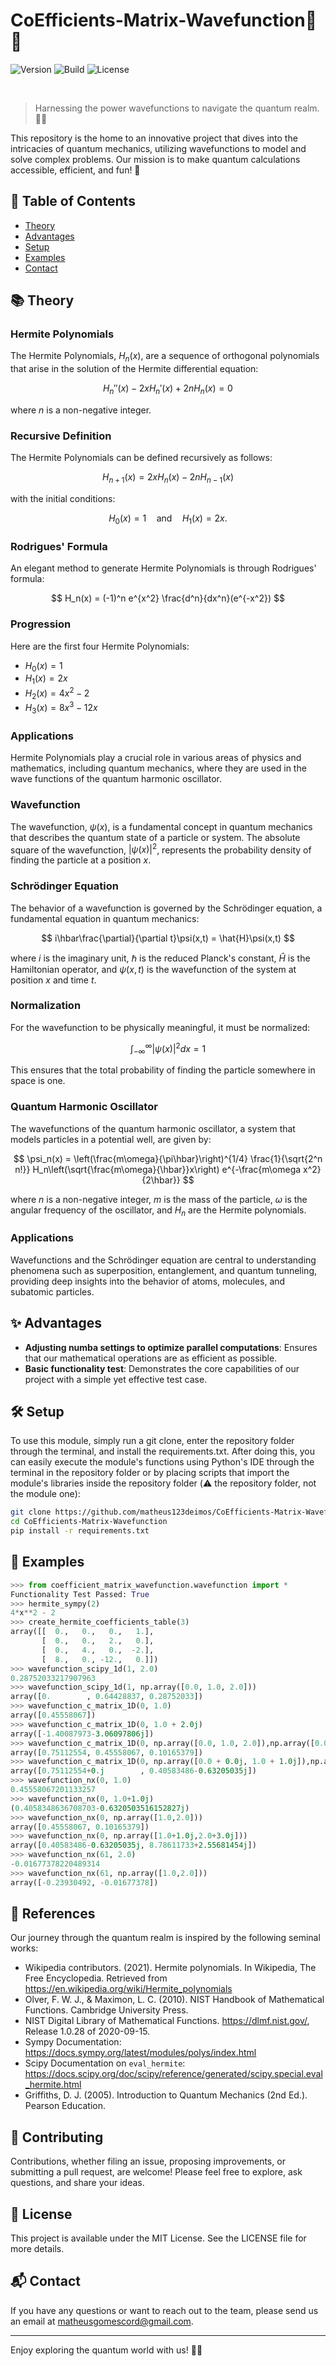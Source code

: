 
# CoEfficients-Matrix-Wavefunction🔢🌊

![Version](https://img.shields.io/badge/version-1.0.0-blue.svg?cacheSeconds=2592000) ![Build](https://img.shields.io/badge/build-passing-brightgreen.svg) ![License](https://img.shields.io/badge/License-MIT-yellow.svg)

<br>

> Harnessing the power wavefunctions to navigate the quantum realm. 🚀🌌

This repository is the home to an innovative project that dives into the intricacies of quantum mechanics, utilizing wavefunctions to model and solve complex problems. Our mission is to make quantum calculations accessible, efficient, and fun! 🎉

## 📑 Table of Contents

- [Theory](#theory)
- [Advantages](#advantages)
- [Setup](#setup)
- [Examples](#exemples)
- [Contact](#contact)

## 📚 Theory

### Hermite Polynomials

The Hermite Polynomials, $H_n(x)$, are a sequence of orthogonal polynomials that arise in the solution of the Hermite differential equation:

$$
H_n''(x) - 2xH_n'(x) + 2nH_n(x) = 0
$$

where $n$ is a non-negative integer.

### Recursive Definition

The Hermite Polynomials can be defined recursively as follows:

$$
H_{n+1}(x) = 2xH_n(x) - 2nH_{n-1}(x)
$$

with the initial conditions:

$$
H_0(x) = 1 \quad \text{and} \quad H_1(x) = 2x.
$$

### Rodrigues' Formula

An elegant method to generate Hermite Polynomials is through Rodrigues' formula:

$$
H_n(x) = (-1)^n e^{x^2} \frac{d^n}{dx^n}(e^{-x^2})
$$

### Progression

Here are the first four Hermite Polynomials:

- $H_0(x) = 1$
- $H_1(x) = 2x$
- $H_2(x) = 4x^2 - 2$
- $H_3(x) = 8x^3 - 12x$

### Applications

Hermite Polynomials play a crucial role in various areas of physics and mathematics, including quantum mechanics, where they are used in the wave functions of the quantum harmonic oscillator.

### Wavefunction

The wavefunction, $\psi(x)$, is a fundamental concept in quantum mechanics that describes the quantum state of a particle or system. The absolute square of the wavefunction, $|\psi(x)|^2$, represents the probability density of finding the particle at a position $x$.

### Schrödinger Equation

The behavior of a wavefunction is governed by the Schrödinger equation, a fundamental equation in quantum mechanics:

$$
i\hbar\frac{\partial}{\partial t}\psi(x,t) = \hat{H}\psi(x,t)
$$

where $i$ is the imaginary unit, $\hbar$ is the reduced Planck's constant, $\hat{H}$ is the Hamiltonian operator, and $\psi(x,t)$ is the wavefunction of the system at position $x$ and time $t$.

### Normalization

For the wavefunction to be physically meaningful, it must be normalized:

$$
\int_{-\infty}^{\infty} |\psi(x)|^2 dx = 1
$$

This ensures that the total probability of finding the particle somewhere in space is one.

### Quantum Harmonic Oscillator

The wavefunctions of the quantum harmonic oscillator, a system that models particles in a potential well, are given by:

$$
\psi_n(x) = \left(\frac{m\omega}{\pi\hbar}\right)^{1/4} \frac{1}{\sqrt{2^n n!}} H_n\left(\sqrt{\frac{m\omega}{\hbar}}x\right) e^{-\frac{m\omega x^2}{2\hbar}}
$$

where $n$ is a non-negative integer, $m$ is the mass of the particle, $\omega$ is the angular frequency of the oscillator, and $H_n$ are the Hermite polynomials.

### Applications

Wavefunctions and the Schrödinger equation are central to understanding phenomena such as superposition, entanglement, and quantum tunneling, providing deep insights into the behavior of atoms, molecules, and subatomic particles.

## ✨ Advantages


- **Adjusting numba settings to optimize parallel computations**: Ensures that our mathematical operations are as efficient as possible.
- **Basic functionality test**: Demonstrates the core capabilities of our project with a simple yet effective test case.

## 🛠 Setup
To use this module, simply run a git clone, enter the repository folder through the terminal, and install the requirements.txt. After doing this, you can easily execute the module's functions using Python's IDE through the terminal in the repository folder or by placing scripts that import the module's libraries inside the repository folder (⚠️ the repository folder, not the module one):
```bash
git clone https://github.com/matheus123deimos/CoEfficients-Matrix-Wavefunction.git
cd CoEfficients-Matrix-Wavefunction
pip install -r requirements.txt
``` 

## 🎨 Examples

```python
>>> from coefficient_matrix_wavefunction.wavefunction import *
Functionality Test Passed: True
>>> hermite_sympy(2)
4*x**2 - 2
>>> create_hermite_coefficients_table(3)
array([[  0.,   0.,   0.,   1.],
       [  0.,   0.,   2.,   0.],
       [  0.,   4.,   0.,  -2.],
       [  8.,   0., -12.,   0.]])
>>> wavefunction_scipy_1d(1, 2.0)
0.28752033217907963
>>> wavefunction_scipy_1d(1, np.array([0.0, 1.0, 2.0]))
array([0.        , 0.64428837, 0.28752033])
>>> wavefunction_c_matrix_1D(0, 1.0)
array([0.45558067])
>>> wavefunction_c_matrix_1D(0, 1.0 + 2.0j)
array([-1.40087973-3.06097806j])
>>> wavefunction_c_matrix_1D(0, np.array([0.0, 1.0, 2.0]),np.array([0.0,0.0,0.0]))
array([0.75112554, 0.45558067, 0.10165379])
>>> wavefunction_c_matrix_1D(0, np.array([0.0 + 0.0j, 1.0 + 1.0j]),np.array([0.0 + 0.0j,0.0 + 0.0j]))
array([0.75112554+0.j        , 0.40583486-0.63205035j])
>>> wavefunction_nx(0, 1.0)
0.45558067201133257
>>> wavefunction_nx(0, 1.0+1.0j)
(0.4058348636708703-0.6320503516152827j)
>>> wavefunction_nx(0, np.array([1.0,2.0]))
array([0.45558067, 0.10165379])
>>> wavefunction_nx(0, np.array([1.0+1.0j,2.0+3.0j]))
array([0.40583486-0.63205035j, 8.78611733+2.55681454j])
>>> wavefunction_nx(61, 2.0)
-0.01677378220489314
>>> wavefunction_nx(61, np.array([1.0,2.0]))
array([-0.23930492, -0.01677378])
```


## 📖 References

Our journey through the quantum realm is inspired by the following seminal works:

- Wikipedia contributors. (2021). Hermite polynomials. In Wikipedia, The Free Encyclopedia. Retrieved from https://en.wikipedia.org/wiki/Hermite_polynomials
- Olver, F. W. J., & Maximon, L. C. (2010). NIST Handbook of Mathematical Functions. Cambridge University Press.
- NIST Digital Library of Mathematical Functions. https://dlmf.nist.gov/, Release 1.0.28 of 2020-09-15.
- Sympy Documentation: https://docs.sympy.org/latest/modules/polys/index.html
- Scipy Documentation on `eval_hermite`: https://docs.scipy.org/doc/scipy/reference/generated/scipy.special.eval_hermite.html
- Griffiths, D. J. (2005). Introduction to Quantum Mechanics (2nd Ed.). Pearson Education.

## 🤝 Contributing

Contributions, whether filing an issue, proposing improvements, or submitting a pull request, are welcome! Please feel free to explore, ask questions, and share your ideas.

## 📜 License

This project is available under the MIT License. See the LICENSE file for more details.

## 📬 Contact

If you have any questions or want to reach out to the team, please send us an email at matheusgomescord@gmail.com.

---

Enjoy exploring the quantum world with us! 🌈✨
